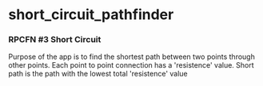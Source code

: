 short_circuit_pathfinder
========================

<h3>RPCFN #3 Short Circuit</h3>


<p>
	Purpose of the app is to find the shortest path between two points through other points.  Each point to point connection has a 'resistence' value.  Short path is the path with the lowest total 'resistence' value
</p>